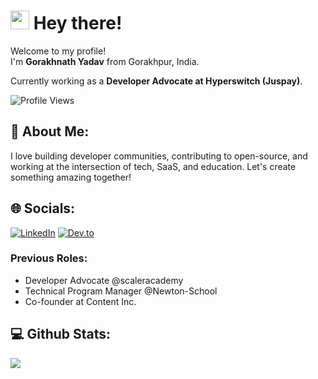 # <img src="https://slackmojis.com/emojis/781-camera/download" width="30" /> Hey there!

Welcome to my profile!  
I'm **Gorakhnath Yadav** from Gorakhpur, India.

Currently working as a **Developer Advocate at Hyperswitch (Juspay)**.

<p align="left"> 
  <img src="https://komarev.com/ghpvc/?username=gorakhnathy7&color=blueviolet" alt="Profile Views" />
</p>

## 💫 About Me:
I love building developer communities, contributing to open-source, and working at the intersection of tech, SaaS, and education. Let's create something amazing together!

## 🌐 Socials:
[![LinkedIn](https://img.shields.io/badge/LinkedIn-%230077B5.svg?logo=linkedin&logoColor=white)](https://linkedin.com/in/gorakhnathyadav7)
[![Dev.to](https://img.shields.io/badge/Dev.to-%230A0A0A.svg?style=for-the-badge&logo=dev.to&logoColor=white)](https://dev.to/gorakh13)
### Previous Roles:
- Developer Advocate @scaleracademy  
- Technical Program Manager @Newton-School  
- Co-founder at Content Inc.

## 💻 Github Stats:
![](https://github-readme-streak-stats.herokuapp.com/?user=gorakhnathy7&theme=dark&hide_border=false)<br/>

